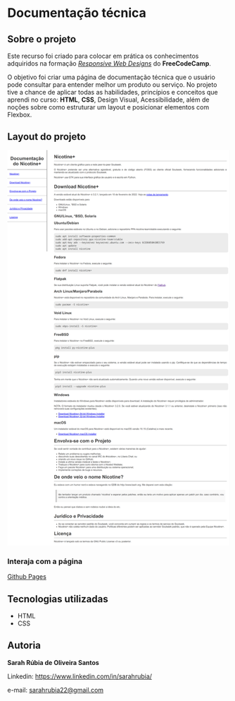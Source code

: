 # Documentação técnica

## Sobre o projeto

Este recurso foi criado para colocar em prática os conhecimentos adquiridos na formação [*Responsive Web Designs*](https://www.freecodecamp.org/learn/responsive-web-design/) do **FreeCodeCamp**.

O objetivo foi criar uma página de documentação técnica que o usuário pode consultar para entender melhor um produto ou serviço. No projeto tive a chance de aplicar todas as habilidades, princípios e conceitos que aprendi no curso: **HTML**, **CSS**, Design Visual, Acessibilidade, além de noções sobre como estruturar um layout e posicionar elementos com Flexbox.

## Layout do projeto

![Layout da página de documentação](https://github.com/sarahrubia/technical-documentation-page/blob/main/assets/img/layoutdocumentationpage.png?raw=true)

### Interaja com a página

[Github Pages](https://sarahrubia.github.io/technical-documentation-page/)

## Tecnologias utilizadas

- HTML
- CSS

## Autoria

**Sarah Rúbia de Oliveira Santos**

Linkedin: https://www.linkedin.com/in/sarahrubia/ <br>

e-mail: sarahrubia22@gmail.com

